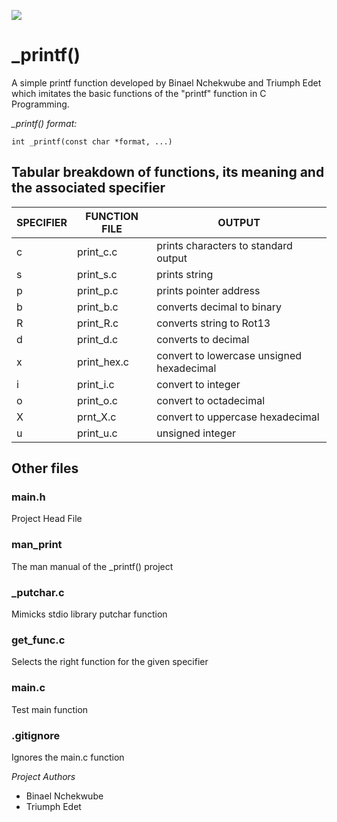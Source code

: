 ![](https://www.equestionanswers.com/c/images/printf-block-diagram.png)

# _printf()
A simple printf function developed by Binael Nchekwube and Triumph Edet which imitates the basic functions of the "printf" function in C Programming.

*_printf() format:*

	int _printf(const char *format, ...)

## Tabular breakdown of functions, its meaning and the associated specifier

| SPECIFIER | FUNCTION FILE | OUTPUT |
| --------------- | --------------- | --------------- |
| c | print_c.c | prints characters to standard output |
| s | print_s.c | prints string |
| p | print_p.c | prints pointer address |
| b | print_b.c | converts decimal to binary |
| R | print_R.c | converts string to Rot13
| d | print_d.c | converts to decimal
| x | print_hex.c | convert to lowercase unsigned hexadecimal |
| i | print_i.c | convert to integer |
| o | print_o.c | convert to octadecimal
| X | prnt_X.c | convert to uppercase hexadecimal |
| u | print_u.c | unsigned integer |

## Other files

### main.h
Project Head File

### man_print
The man manual of the _printf() project

### _putchar.c
Mimicks stdio library putchar function

### get_func.c
Selects the right function for the given specifier

### main.c
Test main function

### .gitignore
Ignores the main.c function


_*Project Authors*_

- Binael Nchekwube
- Triumph Edet
